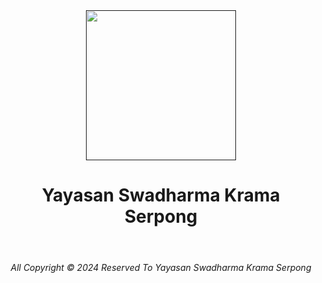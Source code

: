 <div align="center">
  <a href="">
    <img src="https://s3-alpha-sig.figma.com/img/72a2/01f8/06d9a0bc1b6a159513d8e5ae45ba4967?Expires=1706486400&Key-Pair-Id=APKAQ4GOSFWCVNEHN3O4&Signature=gzlhgD7pRW164-wiOv8pQsqtv9aI6zuC1p-L2Os0MusyQoqc5f8duMAZPcQDdODMD2Y0B475XOL-xxmuiK1fgV4Bqtd5Sof~EdS723qn~-86eUzEqiMe4Vc8Usq1f3XC4TqfLylel1LNlGwwHL94~8wLUmVPUBNDVtBmJSpse-zhAs0D5OWPWKiapCvQ1s0Wcdf-eFoNuI2vPCuGVoIEWfrS9phLCsSOkG1f-WEJ4ACfYhX9vJf2WvGaDUxOq77VYC2X3jz7hVnHVF9~AmeOs728rp3~txZ9ESodHojFDhpYRulejhLNFcbJqWdKChJ6~9wsnCaz0QlIXuhMTWPGjA__" width="240">
  </a>
</div>

<h1 align="center">Yayasan Swadharma Krama Serpong</h1>
<br>
<h6 align="center">All Copyright © 2024 Reserved To Yayasan Swadharma Krama Serpong</h6>
